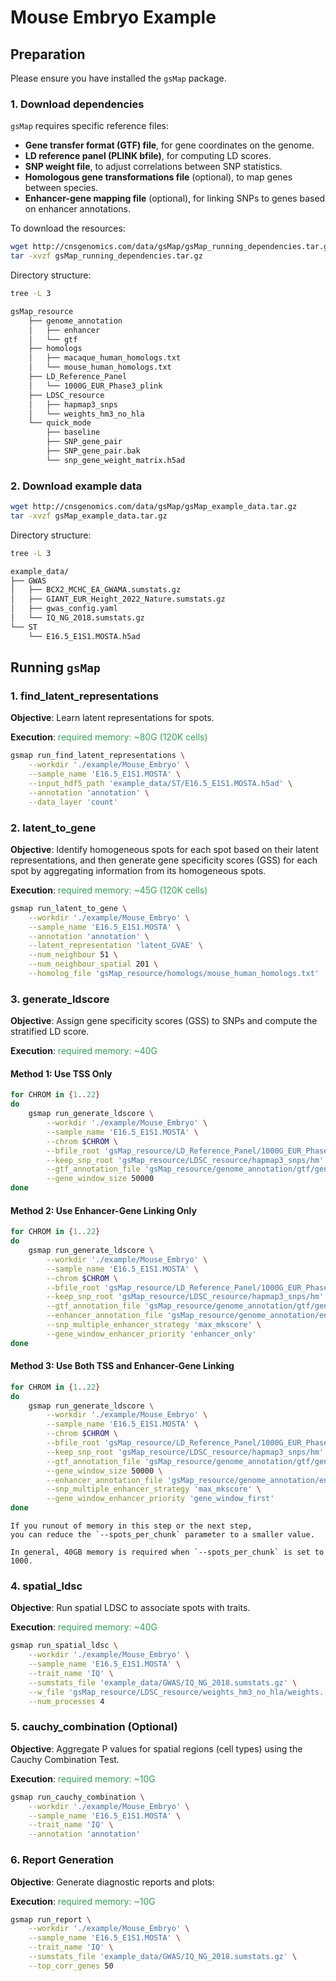 # Mouse Embryo Example

## Preparation

Please ensure you have installed the `gsMap` package.

### 1. Download dependencies

`gsMap` requires specific reference files:
- **Gene transfer format (GTF) file**, for gene coordinates on the genome.
- **LD reference panel (PLINK bfile)**, for computing LD scores.
- **SNP weight file**, to adjust correlations between SNP statistics.
- **Homologous gene transformations file** (optional), to map genes between species.
- **Enhancer-gene mapping file** (optional), for linking SNPs to genes based on enhancer annotations.

To download the resources:
```bash
wget http://cnsgenomics.com/data/gsMap/gsMap_running_dependencies.tar.gz
tar -xvzf gsMap_running_dependencies.tar.gz
```

Directory structure:
```bash
tree -L 3

gsMap_resource
    ├── genome_annotation
    │   ├── enhancer
    │   └── gtf
    ├── homologs
    │   ├── macaque_human_homologs.txt
    │   └── mouse_human_homologs.txt
    ├── LD_Reference_Panel
    │   └── 1000G_EUR_Phase3_plink
    ├── LDSC_resource
    │   ├── hapmap3_snps
    │   └── weights_hm3_no_hla
    └── quick_mode
        ├── baseline
        ├── SNP_gene_pair
        ├── SNP_gene_pair.bak
        └── snp_gene_weight_matrix.h5ad
```

### 2. Download example data

```bash
wget http://cnsgenomics.com/data/gsMap/gsMap_example_data.tar.gz
tar -xvzf gsMap_example_data.tar.gz
```

Directory structure:
```bash
tree -L 3

example_data/
├── GWAS
│   ├── BCX2_MCHC_EA_GWAMA.sumstats.gz
│   ├── GIANT_EUR_Height_2022_Nature.sumstats.gz
│   ├── gwas_config.yaml
│   └── IQ_NG_2018.sumstats.gz
└── ST
    └── E16.5_E1S1.MOSTA.h5ad
```

## Running `gsMap`

### 1. find_latent_representations

**Objective**: Learn latent representations for spots.

**Execution**: <span style="color:#31a354"> required memory: ~80G (120K cells) </span>

```bash
gsmap run_find_latent_representations \
    --workdir './example/Mouse_Embryo' \
    --sample_name 'E16.5_E1S1.MOSTA' \
    --input_hdf5_path 'example_data/ST/E16.5_E1S1.MOSTA.h5ad' \
    --annotation 'annotation' \
    --data_layer 'count'
```

### 2. latent_to_gene

**Objective**: Identify homogeneous spots for each spot based on their latent representations, and then generate gene specificity scores (GSS) for each spot by aggregating information from its homogeneous spots.

**Execution**: <span style="color:#31a354"> required memory: ~45G (120K cells) </span>

```bash
gsmap run_latent_to_gene \
    --workdir './example/Mouse_Embryo' \
    --sample_name 'E16.5_E1S1.MOSTA' \
    --annotation 'annotation' \
    --latent_representation 'latent_GVAE' \
    --num_neighbour 51 \
    --num_neighbour_spatial 201 \
    --homolog_file 'gsMap_resource/homologs/mouse_human_homologs.txt'
```

### 3. generate_ldscore

**Objective**: Assign gene specificity scores (GSS) to SNPs and compute the stratified LD score.

**Execution**: <span style="color:#31a354"> required memory: ~40G </span>

#### Method 1: Use TSS Only

```bash
for CHROM in {1..22}
do
    gsmap run_generate_ldscore \
        --workdir './example/Mouse_Embryo' \
        --sample_name 'E16.5_E1S1.MOSTA' \
        --chrom $CHROM \
        --bfile_root 'gsMap_resource/LD_Reference_Panel/1000G_EUR_Phase3_plink/1000G.EUR.QC' \
        --keep_snp_root 'gsMap_resource/LDSC_resource/hapmap3_snps/hm' \
        --gtf_annotation_file 'gsMap_resource/genome_annotation/gtf/gencode.v39lift37.annotation.gtf' \
        --gene_window_size 50000
done
```

#### Method 2: Use Enhancer-Gene Linking Only

```bash
for CHROM in {1..22}
do
    gsmap run_generate_ldscore \
        --workdir './example/Mouse_Embryo' \
        --sample_name 'E16.5_E1S1.MOSTA' \
        --chrom $CHROM \
        --bfile_root 'gsMap_resource/LD_Reference_Panel/1000G_EUR_Phase3_plink/1000G.EUR.QC' \
        --keep_snp_root 'gsMap_resource/LDSC_resource/hapmap3_snps/hm' \
        --gtf_annotation_file 'gsMap_resource/genome_annotation/gtf/gencode.v39lift37.annotation.gtf' \
        --enhancer_annotation_file 'gsMap_resource/genome_annotation/enhancer/by_tissue/ALL/ABC_roadmap_merged.bed' \
        --snp_multiple_enhancer_strategy 'max_mkscore' \
        --gene_window_enhancer_priority 'enhancer_only'
done
```

#### Method 3: Use Both TSS and Enhancer-Gene Linking

```bash
for CHROM in {1..22}
do
    gsmap run_generate_ldscore \
        --workdir './example/Mouse_Embryo' \
        --sample_name 'E16.5_E1S1.MOSTA' \
        --chrom $CHROM \
        --bfile_root 'gsMap_resource/LD_Reference_Panel/1000G_EUR_Phase3_plink/1000G.EUR.QC' \
        --keep_snp_root 'gsMap_resource/LDSC_resource/hapmap3_snps/hm' \
        --gtf_annotation_file 'gsMap_resource/genome_annotation/gtf/gencode.v39lift37.annotation.gtf' \
        --gene_window_size 50000 \
        --enhancer_annotation_file 'gsMap_resource/genome_annotation/enhancer/by_tissue/ALL/ABC_roadmap_merged.bed' \
        --snp_multiple_enhancer_strategy 'max_mkscore' \
        --gene_window_enhancer_priority 'gene_window_first'
done
```

```{caution}
If you runout of memory in this step or the next step,
you can reduce the `--spots_per_chunk` parameter to a smaller value.

In general, 40GB memory is required when `--spots_per_chunk` is set to 1000.
```

### 4. spatial_ldsc

**Objective**: Run spatial LDSC to associate spots with traits. 

**Execution**: <span style="color:#31a354"> required memory: ~40G </span>

```bash
gsmap run_spatial_ldsc \
    --workdir './example/Mouse_Embryo' \
    --sample_name 'E16.5_E1S1.MOSTA' \
    --trait_name 'IQ' \
    --sumstats_file 'example_data/GWAS/IQ_NG_2018.sumstats.gz' \
    --w_file 'gsMap_resource/LDSC_resource/weights_hm3_no_hla/weights.' \
    --num_processes 4
```


### 5. cauchy_combination (Optional)

**Objective**: Aggregate P values for spatial regions (cell types) using the Cauchy Combination Test.

**Execution**: <span style="color:#31a354"> required memory: ~10G </span>

```bash
gsmap run_cauchy_combination \
    --workdir './example/Mouse_Embryo' \
    --sample_name 'E16.5_E1S1.MOSTA' \
    --trait_name 'IQ' \
    --annotation 'annotation'
```

### 6. Report Generation

**Objective**: Generate diagnostic reports and plots:

**Execution**: <span style="color:#31a354"> required memory: ~10G </span>

```bash
gsmap run_report \
    --workdir './example/Mouse_Embryo' \
    --sample_name 'E16.5_E1S1.MOSTA' \
    --trait_name 'IQ' \
    --sumstats_file 'example_data/GWAS/IQ_NG_2018.sumstats.gz' \
    --top_corr_genes 50
```
